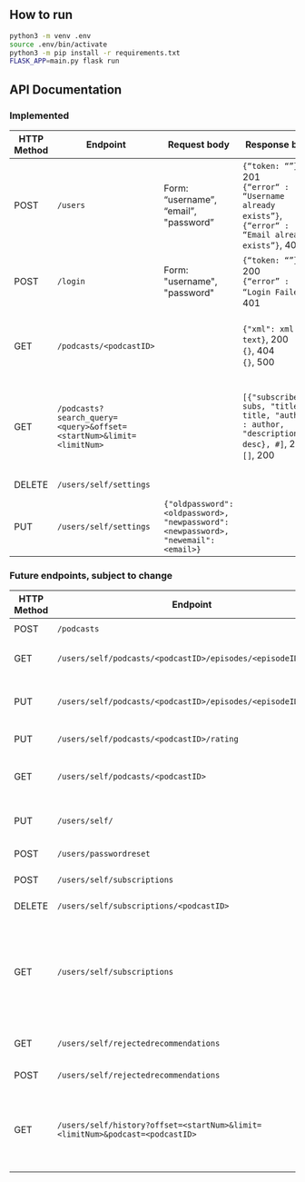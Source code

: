 ## How to run
```bash
python3 -m venv .env  
source .env/bin/activate
python3 -m pip install -r requirements.txt
FLASK_APP=main.py flask run
```

## API Documentation

### Implemented
| HTTP Method |  Endpoint                                                    | Request body                          | Response body | Action                  |
|-------------|--------------------------------------------------------------|---------------------------------------|---------------|-------------------------|
| POST        | `/users`                                                     | Form: “username”, “email”, "password” | `{“token: “”}`, 201<br>`{“error“ :  “Username already exists”}`, `{“error“ :  “Email already exists”}`, 409 | Sign up |
| POST        | `/login`                                                     | Form: "username", "password"          | `{“token: “”}`, 200<br>`{“error” : “Login Failed”}`, 401 | Login |
| GET         | `/podcasts/<podcastID>`                                      |                                       | `{"xml": xml text}`, 200<br>`{}`, 404<br>`{}`, 500 | Returns podcast details - RSS feed URL, rating |
| GET         | `/podcasts?search_query=<query>&offset=<startNum>&limit=<limitNum>`     |                 | `[{"subscribers": subs, "title": title, "author" : author, "description" : desc}, #]`, 200<br> `[]`, 200              | Search. Request `limitNum` results starting at result number `startNum` |  
| DELETE      | `/users/self/settings`                                                |                      |               | Delete account |
| PUT         | `/users/self/settings`                                       | `{"oldpassword": <oldpassword>, "newpassword": <newpassword>, "newemail":<email>}` | |                                                               Change password and/or email |  

### Future endpoints, subject to change
| HTTP Method |  Endpoint                                                    | Request body         | Response body | Action                  |
|-------------|--------------------------------------------------------------|----------------------|---------------|-------------------------|
| POST        | `/podcasts`                                                  | `{"rss": <rsslink>}` |               | Add a podcast   |
| GET         | `/users/self/podcasts/<podcastID>/episodes/<episodeID>/time` |                      |               | Return time progress in episode |
| PUT         | `/users/self/podcasts/<podcastID>/episodes/<episodeID>/time` | `{"time": <time>}`   |               | Update time progress in episode, and also listening history |
| PUT         | `/users/self/podcasts/<podcastID>/rating`                    | `{"rating": <rating>}` |             | Update rating for podcast |
| GET         | `/users/self/podcasts/<podcastID>`                           |                      |               | Get user's podcast rating, whether subscribed |
| PUT         | `/users/self/`                                          | `{"password": <password>, "newemail": <email>}` | |                                                                                          | Change email address |
| POST        | `/users/passwordreset`                                       | `{"email": <emailaddress>}` | |                                                                                           Request password reset |
| POST        | `/users/self/subscriptions`                                  | `{"id": <podcastID>}` | | Subscribe to a podcast |
| DELETE      | `/users/self/subscriptions/<podcastID>`                      |                       | | Unsubscribe from a podcast |
| GET         | `/users/self/subscriptions`                                  |                       | | Get list of subscribed podcasts - IDs and maybe the actual podcast info as well, to save an RTT from follow up requests? |
| GET         | `/users/self/rejectedrecommendations`                        |                       | | Get list of rejected podcast recommendations |
| POST        | `/users/self/rejectedrecommendations`                        | `{"id": <podcastID>}` | | Add rejected recommendation |
| GET         | `/users/self/history?offset=<startNum>&limit=<limitNum>&podcast=<podcastID>` |       | | Get listening history. With podcast set, returns listening history for a particular podcast. |
